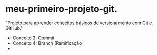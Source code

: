 # meu-primeiro-projeto-git.
"Projeto para aprender conceitos básicos de versionamento com Git e GitHub."
- Conceito 3: Commit
- Conceito 4: Branch (Ramificação
- 
